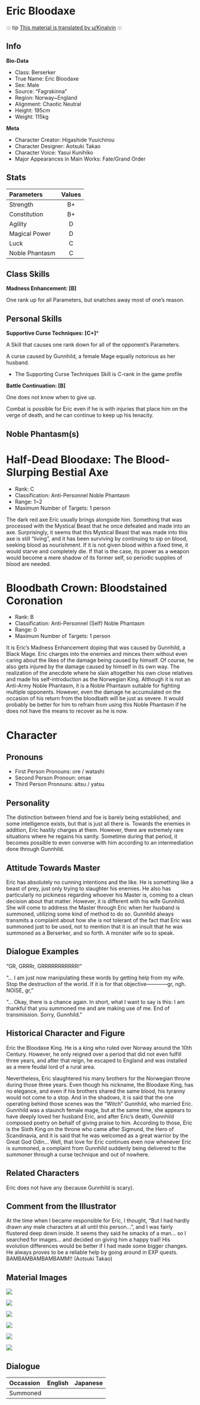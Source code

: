 # Eric Bloodaxe

::: tip
[This material is translated by u/Kinalvin](https://www.reddit.com/r/grandorder/comments/8w0gu4/eric_bloodaxes_servant_profile_from_fgo_material/)
:::


## Info

**Bio-Data**

- Class: Berserker
- True Name: Eric Bloodaxe
- Sex: Male
- Source: “Fagrskinna”
- Region: Norway~England
- Alignment: Chaotic Neutral
- Height: 195cm
- Weight: 115kg

**Meta**

- Character Creator: Higashide Yuuichirou
- Character Designer: Aotsuki Takao
- Character Voice: Yasui Kunihiko
- Major Appearances in Main Works: Fate/Grand Order

## Stats

| Parameters | Values |
|:--------|:--------:|
| Strength | B+ |
| Constitution | B+ |
| Agility | D |
| Magical Power | D |
| Luck | C |
| Noble Phantasm | C |

## Class Skills

**Madness Enhancement: [B]**

One rank up for all Parameters, but snatches away most of one’s reason.

## Personal Skills

**Supportive Curse Techniques: [C+]***

A Skill that causes one rank down for all of the opponent’s Parameters.

A curse caused by Gunnhild, a female Mage equally notorious as her husband.

* The Supporting Curse Techniques Skill is C-rank in the game profile

**Battle Continuation: [B]**

One does not know when to give up.

Combat is possible for Eric even if he is with injuries that place him on the verge of death, and he can continue to keep up his tenacity.

## Noble Phantasm(s)

# Half-Dead Bloodaxe: The Blood-Slurping Bestial Axe

- Rank: C
- Classification: Anti-Personnel Noble Phantasm
- Range: 1~2
- Maximum Number of Targets: 1 person

The dark red axe Eric usually brings alongside him. Something that was processed with the Mystical Beast that he once defeated and made into an axe. Surprisingly, it seems that this Mystical Beast that was made into this axe is still “living”, and it has been surviving by continuing to sip on blood, seeking blood as nourishment. If it is not given blood within a fixed time, it would starve and completely die. If that is the case, its power as a weapon would become a mere shadow of its former self, so periodic supplies of blood are needed.

# Bloodbath Crown: Bloodstained Coronation

- Rank: B
- Classification: Anti-Personnel (Self) Noble Phantasm
- Range: 0
- Maximum Number of Targets: 1 person

It is Eric’s Madness Enhancement doping that was caused by Gunnhild, a Black Mage. Eric charges into the enemies and minces them without even caring about the likes of the damage being caused by himself. Of course, he also gets injured by the damage caused by himself in its own way. The realization of the anecdote where he slain altogether his own close relatives and made his self-introduction as the Norwegian King. Although it is not an Anti-Army Noble Phantasm, it is a Noble Phantasm suitable for fighting multiple opponents. However, even the damage he accumulated on the occasion of his return from the bloodbath will be just as severe. It would probably be better for him to refrain from using this Noble Phantasm if he does not have the means to recover as he is now.

# Character

## Pronouns

- First Person Pronouns: ore / watashi
- Second Person Pronoun: omae
- Third Person Pronouns: aitsu / yatsu

## Personality

The distinction between friend and foe is barely being established, and some intelligence exists, but that is just all there is. Towards the enemies in addition, Eric hastily charges at them. However, there are extremely rare situations where he regains his sanity. Sometime during that period, it becomes possible to even converse with him according to an intermediation done through Gunnhild.

## Attitude Towards Master

Eric has absolutely no cunning intentions and the like. He is something like a beast of prey, just only trying to slaughter his enemies. He also has particularly no pickiness regarding whoever his Master is, coming to a clean decision about that matter. However, it is different with his wife Gunnhild. She will come to address the Master through Eric when her husband is summoned, utilizing some kind of method to do so. Gunnhild always transmits a complaint about how she is not tolerant of the fact that Eric was summoned just to be used, not to mention that it is an insult that he was summoned as a Berserker, and so forth. A monster wife so to speak.

## Dialogue Examples

“GR, GRRRr, GRRRRRRRRRRR!”

“… I am just now manipulating these words by getting help from my wife. Stop the destruction of the world. If it is for that objective————gr, ngh. NOISE, gr,”

“… Okay, there is a chance again. In short, what I want to say is this: I am thankful that you summoned me and are making use of me. End of transmission. Sorry, Gunnhild.”

## Historical Character and Figure

Eric the Bloodaxe King. He is a king who ruled over Norway around the 10th Century. However, he only reigned over a period that did not even fulfill three years, and after that reign, he escaped to England and was installed as a mere feudal lord of a rural area.

Nevertheless, Eric slaughtered his many brothers for the Norwegian throne during those three years. Even though his nickname, the Bloodaxe King, has no elegance, and even if his brothers shared the same blood, his tyranny would not come to a stop. And in the shadows, it is said that the one operating behind those scenes was the “Witch” Gunnhild, who married Eric. Gunnhild was a staunch female mage, but at the same time, she appears to have deeply loved her husband Eric, and after Eric’s death, Gunnhild composed poetry on behalf of giving praise to him. According to those, Eric is the Sixth King on the throne who came after Sigmund, the Hero of Scandinavia, and it is said that he was welcomed as a great warrior by the Great God Odin… Well, that love for Eric continues even now whenever Eric is summoned, a complaint from Gunnhild suddenly being delivered to the summoner through a curse technique and out of nowhere.

## Related Characters

Eric does not have any (because Gunnhild is scary).

## Comment from the Illustrator

At the time when I became responsible for Eric, I thought, “But I had hardly drawn any male characters at all until this person…”, and I was fairly flustered deep down inside. It seems they said he smacks of a man… so I searched for images… and decided on giving him a happy trail! His evolution differences would be better if I had made some bigger changes. He always proves to be a reliable help by going around in EXP quests. BAMBAMBAMBAMBAMM!! (Aotsuki Takao)

## Material Images

![](https://github.com/Assets-I/Materials/blob/main/fgo-material-II/i-164.jpg?raw=true)

![](https://github.com/Assets-I/Materials/blob/main/fgo-material-II/i-165.jpg?raw=true)

![](https://github.com/Assets-I/Materials/blob/main/fgo-material-II/i-166.jpg?raw=true)

![](https://github.com/Assets-I/Materials/blob/main/fgo-material-II/i-167.jpg?raw=true)

![](https://github.com/Assets-I/Materials/blob/main/fgo-material-II/i-168.jpg?raw=true)

![](https://github.com/Assets-I/Materials/blob/main/fgo-material-II/i-169.jpg?raw=true)

## Dialogue

| Occassion | English | Japanese |
|:--------|:--------:|:--------:|
| Summoned |  |  |